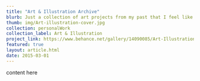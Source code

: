 ```yaml
---
title: "Art & Illustration Archive"
blurb: Just a collection of art projects from my past that I feel like have helped shape me as the artist and designer I cam today. Oil paintings, oil pastels, sketchbook drawings and school projects.
thumb: img/Art-illustration-cover.jpg
collection: personalWork
collection_label: Art & Illustration
project_link: https://www.behance.net/gallery/14090085/Art-Illustration-Archive-1
featured: true
layout: article.html
date: 2015-03-01
---
```


content here
